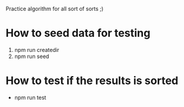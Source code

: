 Practice algorithm for all sort of sorts ;)

# How to seed data for testing
1. npm run createdir
2. npm run seed

# How to test if the results is sorted
- npm run test

